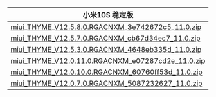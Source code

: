 | 小米10S  稳定版    |
| ---- |
| [miui_THYME_V12.5.8.0.RGACNXM_3e742672c5_11.0.zip](https://hugeota.d.miui.com/V12.5.8.0.RGACNXM/miui_THYME_V12.5.8.0.RGACNXM_3e742672c5_11.0.zip)    |
| [miui_THYME_V12.5.7.0.RGACNXM_cb67d34ec7_11.0.zip](https://hugeota.d.miui.com/V12.5.7.0.RGACNXM/miui_THYME_V12.5.7.0.RGACNXM_cb67d34ec7_11.0.zip)    |
| [miui_THYME_V12.5.3.0.RGACNXM_4648eb335d_11.0.zip](https://hugeota.d.miui.com/V12.5.3.0.RGACNXM/miui_THYME_V12.5.3.0.RGACNXM_4648eb335d_11.0.zip)    |
| [miui_THYME_V12.0.11.0.RGACNXM_e07287cd2e_11.0.zip](https://hugeota.d.miui.com/V12.0.11.0.RGACNXM/miui_THYME_V12.0.11.0.RGACNXM_e07287cd2e_11.0.zip)    |
| [miui_THYME_V12.0.10.0.RGACNXM_60760ff53d_11.0.zip](https://hugeota.d.miui.com/V12.0.10.0.RGACNXM/miui_THYME_V12.0.10.0.RGACNXM_60760ff53d_11.0.zip)    |
| [miui_THYME_V12.0.7.0.RGACNXM_5087232627_11.0.zip](https://hugeota.d.miui.com/V12.0.7.0.RGACNXM/miui_THYME_V12.0.7.0.RGACNXM_5087232627_11.0.zip)    |
